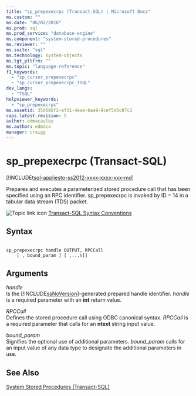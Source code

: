 ```yaml
---
title: "sp_prepexecrpc (Transact-SQL) | Microsoft Docs"
ms.custom: ""
ms.date: "06/02/2016"
ms.prod: sql
ms.prod_service: "database-engine"
ms.component: "system-stored-procedures"
ms.reviewer: ""
ms.suite: "sql"
ms.technology: system-objects
ms.tgt_pltfrm: ""
ms.topic: "language-reference"
f1_keywords: 
  - "sp_cursor_prepexecrpc"
  - "sp_cursor_prepexecrpc_TSQL"
dev_langs: 
  - "TSQL"
helpviewer_keywords: 
  - "sp_prepexecrpc"
ms.assetid: 35d686f2-ef31-4eaa-baa9-9cef5d6c87c2
caps.latest.revision: 5
author: edmacauley
ms.author: edmaca
manager: craigg
---
```

# sp_prepexecrpc (Transact-SQL)
[!INCLUDE[tsql-appliesto-ss2012-xxxx-xxxx-xxx-md](../../includes/tsql-appliesto-ss2012-xxxx-xxxx-xxx-md.md)]

  Prepares and executes a parameterized stored procedure call that has been specified using an RPC identifier. sp_prepexecrpc is invoked by ID = 14 in a tabular data stream (TDS) packet.  
  
 ![Topic link icon](../../database-engine/configure-windows/media/topic-link.gif "Topic link icon") [Transact-SQL Syntax Conventions](../../t-sql/language-elements/transact-sql-syntax-conventions-transact-sql.md)  
  
## Syntax  
  
```  
  
sp_prepexecrpc handle OUTPUT, RPCCall  
    [ , bound_param ] [ ,...n]]  
```  
  
## Arguments  
 *handle*  
 Is the [!INCLUDE[ssNoVersion](../../includes/ssnoversion-md.md)]-generated prepared handle identifier. *handle* is a required parameter with an **int** return value.  
  
 *RPCCall*  
 Defines the stored procedure call using ODBC canonical syntax. *RPCCall* is a required parameter that calls for an **ntext** string input value.  
  
 *bound_param*  
 Signifies the optional use of additional parameters. *bound_param* calls for an input value of any data type to designate the additional parameters in use.  
  
## See Also  
 [System Stored Procedures &#40;Transact-SQL&#41;](../../relational-databases/system-stored-procedures/system-stored-procedures-transact-sql.md)  
  
  
